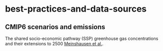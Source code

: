 # best-practices-and-data-sources

## CMIP6 scenarios and emissions

The shared socio-economic pathway (SSP) greenhouse gas concentrations and their extensions to 2500 [Meinshausen et al.](https://doi.org/10.5194/gmd-13-3571-2020).

